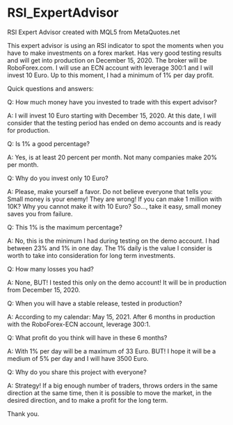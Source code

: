 # RSI_ExpertAdvisor
RSI Expert Advisor created with MQL5 from MetaQuotes.net

This expert advisor is using an RSI indicator to spot the moments when you have to make investments on a forex market.
Has very good testing results and will get into production on December 15, 2020.
The broker will be RoboForex.com.
I will use an ECN account with leverage 300:1 and I will invest 10 Euro.
Up to this moment, I had a minimum of 1% per day profit.

Quick questions and answers:

Q: How much money have you invested to trade with this expert advisor?

A: I will invest 10 Euro starting with December 15, 2020. At this date, I will consider that the testing period has ended on demo accounts and is ready for production.

Q: Is 1% a good percentage?

A: Yes, is at least 20 percent per month. Not many companies make 20% per month.

Q: Why do you invest only 10 Euro?

A: Please, make yourself a favor.
Do not believe everyone that tells you: Small money is your enemy!
They are wrong!
If you can make 1 million with 10K? 
Why you cannot make it with 10 Euro?
So..., take it easy, small money saves you from failure.

Q: This 1% is the maximum percentage?

A: No, this is the minimum I had during testing on the demo account.
I had between 23% and 1% in one day.
The 1% daily is the value I consider is worth to take into consideration for long term investments.

Q: How many losses you had?

A: None, BUT! I tested this only on the demo account! It will be in production from December 15, 2020.

Q: When you will have a stable release, tested in production?

A: According to my calendar: May 15, 2021. After 6 months in production with the RoboForex-ECN account, leverage 300:1.

Q: What profit do you think will have in these 6 months?

A: With 1% per day will be a maximum of 33 Euro.
BUT! I hope it will be a medium of 5% per day and I will have 3500 Euro.

Q: Why do you share this project with everyone?

A: Strategy! If a big enough number of traders, throws orders in the same direction at the same time, then it is possible to move the market, in the desired direction, and to make a profit for the long term.

Thank you.
